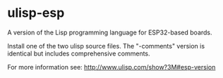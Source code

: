 # ulisp-esp
A version of the Lisp programming language for ESP32-based boards.

Install one of the two ulisp source files. The "-comments" version is identical but includes comprehensive comments.

For more information see:
http://www.ulisp.com/show?3M#esp-version
